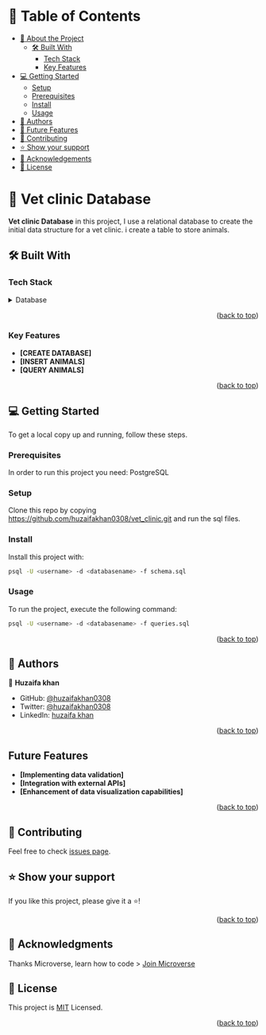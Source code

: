 # 📗 Table of Contents

- [📖 About the Project](#about-project)
  - [🛠 Built With](#built-with)
    - [Tech Stack](#tech-stack)
    - [Key Features](#key-features)
- [💻 Getting Started](#getting-started)
  - [Setup](#setup)
  - [Prerequisites](#prerequisites)
  - [Install](#install)
  - [Usage](#usage)
- [👥 Authors](#authors)
- [🔭 Future Features](#future-features)
- [🤝 Contributing](#contributing)
- [⭐️ Show your support](#support)
- [🙏 Acknowledgements](#acknowledgements)
- [📝 License](#license)

# 📖 Vet clinic Database <a name="about-project"></a>

**Vet clinic Database** in this project, I use a relational database to create the initial data structure for a vet clinic. i create a table to store animals.

## 🛠 Built With <a name="built-with"></a>

### Tech Stack <a name="tech-stack"></a>

<details>
<summary>Database</summary>
<ul><li>Postgresql</li></ul>
</details>


<p align="right">(<a href="#readme-top">back to top</a>)</p>

### Key Features <a name="key-features"></a>

- **[CREATE DATABASE]**
- **[INSERT ANIMALS]**
- **[QUERY ANIMALS]**

<p align="right">(<a href="#readme-top">back to top</a>)</p>

## 💻 Getting Started <a name="getting-started"></a>

To get a local copy up and running, follow these steps.

### Prerequisites

In order to run this project you need: PostgreSQL

### Setup

Clone this repo by copying https://github.com/huzaifakhan0308/vet_clinic.git 
and run the sql files.

### Install

Install this project with:
```sh
psql -U <username> -d <databasename> -f schema.sql
```

### Usage

To run the project, execute the following command:
```sh
psql -U <username> -d <databasename> -f queries.sql
```

<p align="right">(<a href="#readme-top">back to top</a>)</p>

## 👥 Authors <a name="author"></a>

👤 **Huzaifa khan**

- GitHub: [@huzaifakhan0308](https://github.com/huzaifakhan0308)
- Twitter: [@huzaifakhan0308](https://twitter.com/home?lang=en)
- LinkedIn: [huzaifa khan](https://www.linkedin.com/in/huzaifa-khan-938140256/)

<p align="right">(<a href="#readme-top">back to top</a>)</p>

## Future Features <a name="key-features"></a>

- **[Implementing data validation]**
- **[Integration with external APIs]**
- **[Enhancement of data visualization capabilities]**

<p align="right">(<a href="#readme-top">back to top</a>)</p>

## 🤝 Contributing <a name="contributing"></a>

Feel free to check [issues page](https://github.com/huzaifakhan0308/vet_clinic/issues).

## ⭐️ Show your support <a name="support"></a>

If you like this project, please give it a ⭐️!

<p align="right">(<a href="#readme-top">back to top</a>)</p>

## 🙏 Acknowledgments <a name="acknowledgements"></a>

Thanks Microverse, learn how to code > [Join Microverse](https://www.microverse.org/?grsf=9m3hq6)

## 📝 License <a name="license"></a>

This project is [MIT](./LICENSE) Licensed.

<p align="right">(<a href="#readme-top">back to top</a>)</p>
